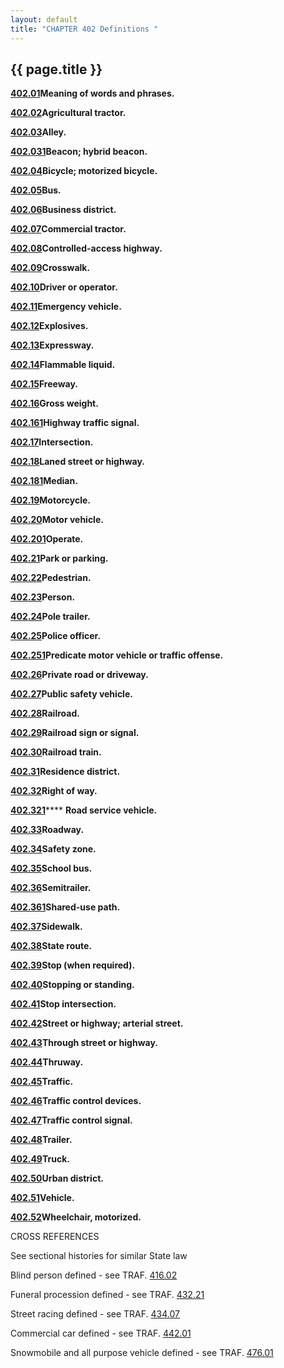 ```yaml
---
layout: default 
title: "CHAPTER 402 Definitions "
---
```


{{ page.title }}
----------------

[**402.01**](1b8d7690.html)**Meaning of words and phrases.**

[**402.02**](1b909bbe.html)**Agricultural tractor.**

[**402.03**](1b937815.html)**Alley.**

[**402.031**](1b966527.html)**Beacon; hybrid beacon.**

[**402.04**](1b9ca2eb.html)**Bicycle; motorized bicycle.**

[**402.05**](1ba2d538.html)**Bus.**

[**402.06**](1ba6031c.html)**Business district.**

[**402.07**](1baa6504.html)**Commercial tractor.**

[**402.08**](1baee417.html)**Controlled-access highway.**

[**402.09**](1bb1aa9c.html)**Crosswalk.**

[**402.10**](1bb79d6d.html)**Driver or operator.**

[**402.11**](1bba821f.html)**Emergency vehicle.**

[**402.12**](1bbda36a.html)**Explosives.**

[**402.13**](1bc29678.html)**Expressway.**

[**402.14**](1bc6a495.html)**Flammable liquid.**

[**402.15**](1bcaf302.html)**Freeway.**

[**402.16**](1bce69a9.html)**Gross weight.**

[**402.161**](1bd2955c.html)**Highway traffic signal.**

[**402.17**](1bd57173.html)**Intersection.**

[**402.18**](1bdefefa.html)**Laned street or highway.**

[**402.181**](1be2a3cf.html)**Median.**

[**402.19**](1be5eaff.html)**Motorcycle.**

[**402.20**](1be9b814.html)**Motor vehicle.**

[**402.201**](1bf0f403.html)**Operate.**

[**402.21**](1bf4b012.html)**Park or parking.**

[**402.22**](1bf736f5.html)**Pedestrian.**

[**402.23**](1bfab7a4.html)**Person.**

[**402.24**](1bfd8409.html)**Pole trailer.**

[**402.25**](1c01905c.html)**Police officer.**

[**402.251**](1c0583f0.html)**Predicate motor vehicle or traffic
offense.**

[**402.26**](1c0d4747.html)**Private road or driveway.**

[**402.27**](1c127c87.html)**Public safety vehicle.**

[**402.28**](1c1c1411.html)**Railroad.**

[**402.29**](1c1f8df4.html)**Railroad sign or signal.**

[**402.30**](1c239950.html)**Railroad train.**

[**402.31**](1c278b22.html)**Residence district.**

[**402.32**](1c2bed3c.html)**Right of way.**

[**402.321**](1c318a5b.html)\*\*\*\* **Road service vehicle.**

[**402.33**](1c35bd3b.html)**Roadway.**

[**402.34**](1c39341e.html)**Safety zone.**

[**402.35**](1c3daf7b.html)**School bus.**

[**402.36**](1c40d051.html)**Semitrailer.**

[**402.361**](1c43b082.html)**Shared-use path.**

[**402.37**](1c4639d4.html)**Sidewalk.**

[**402.38**](1c494b4d.html)**State route.**

[**402.39**](1c4c5f26.html)**Stop (when required).**

[**402.40**](1c4f9691.html)**Stopping or standing.**

[**402.41**](1c549442.html)**Stop intersection.**

[**402.42**](1c57fe7a.html)**Street or highway; arterial street.**

[**402.43**](1c5d00cf.html)**Through street or highway.**

[**402.44**](1c604735.html)**Thruway.**

[**402.45**](1c64bd34.html)**Traffic.**

[**402.46**](1c67228d.html)**Traffic control devices.**

[**402.47**](1c6bc7ff.html)**Traffic control signal.**

[**402.48**](1c6ff9eb.html)**Trailer.**

[**402.49**](1c737d7c.html)**Truck.**

[**402.50**](1c76cbe2.html)**Urban district.**

[**402.51**](1c795141.html)**Vehicle.**

[**402.52**](1c7c6191.html)**Wheelchair, motorized.**

CROSS REFERENCES

See sectional histories for similar State law

Blind person defined - see TRAF. [416.02](1e4a1caa.html)

Funeral procession defined - see TRAF. [432.21](1fce9f78.html)

Street racing defined - see TRAF. [434.07](21ae0132.html)

Commercial car defined - see TRAF. [442.01](25e5f92b.html)

Snowmobile and all purpose vehicle defined - see TRAF.
[476.01](2852e0c8.html)
